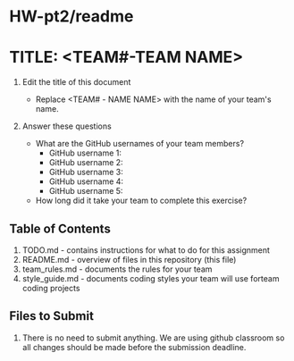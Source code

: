 
# HW-pt2/readme
# TITLE: <TEAM#-TEAM NAME>
1. Edit the title of this document
   * Replace  <TEAM# - NAME NAME> with the name of your team's name.

2. Answer these questions
   * What are the GitHub usernames of your team members?
       * GitHub username 1:
       * GitHub username 2:
       * GitHub username 3:
       * GitHub username 4:
       * GitHub username 5:
   * How long did it take your team to complete this exercise? 

## Table of Contents
1. TODO.md - contains instructions for what to do for this assignment
2. README.md - overview of files in this repository (this file)
3. team_rules.md - documents the rules for your team
4. style_guide.md - documents coding styles your team will use forteam coding projects

## Files to Submit
1. There is no need to submit anything. We are using github classroom so all changes should be made before the submission deadline.

